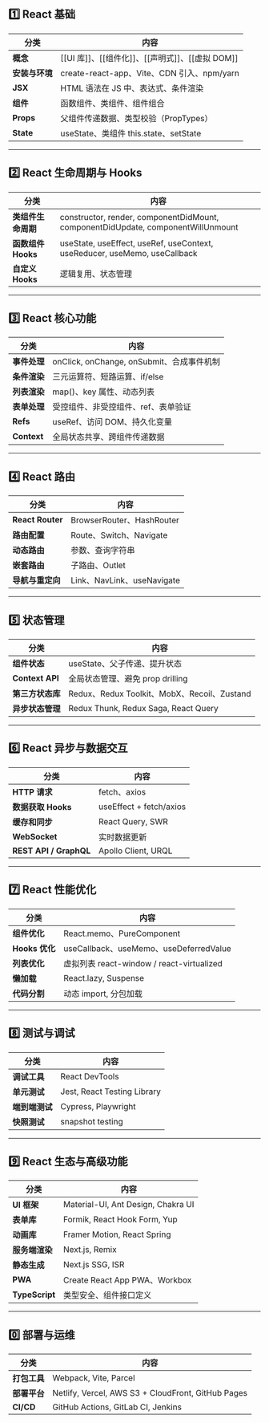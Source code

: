 ## 1️⃣ React 基础

| 分类        | 内容                                    |
| --------- | ------------------------------------- |
| **概念**    | [[UI 库]]、[[组件化]]、[[声明式]]、[[虚拟 DOM]]   |
| **安装与环境** | create-react-app、Vite、CDN 引入、npm/yarn |
| **JSX**   | HTML 语法在 JS 中、表达式、条件渲染                |
| **组件**    | 函数组件、类组件、组件组合                         |
| **Props** | 父组件传递数据、类型校验（PropTypes）               |
| **State** | useState、类组件 this.state、setState      |

---

## 2️⃣ React 生命周期与 Hooks

|分类|内容|
|---|---|
|**类组件生命周期**|constructor, render, componentDidMount, componentDidUpdate, componentWillUnmount|
|**函数组件 Hooks**|useState, useEffect, useRef, useContext, useReducer, useMemo, useCallback|
|**自定义 Hooks**|逻辑复用、状态管理|

---

## 3️⃣ React 核心功能

| 分类          | 内容                                 |
| ----------- | ---------------------------------- |
| **事件处理**    | onClick, onChange, onSubmit、合成事件机制 |
| **条件渲染**    | 三元运算符、短路运算、if/else                 |
| **列表渲染**    | map()、key 属性、动态列表                  |
| **表单处理**    | 受控组件、非受控组件、ref、表单验证                |
| **Refs**    | useRef、访问 DOM、持久化变量                |
| **Context** | 全局状态共享、跨组件传递数据                     |

---

## 4️⃣ React 路由

|分类|内容|
|---|---|
|**React Router**|BrowserRouter、HashRouter|
|**路由配置**|Route、Switch、Navigate|
|**动态路由**|参数、查询字符串|
|**嵌套路由**|子路由、Outlet|
|**导航与重定向**|Link、NavLink、useNavigate|

---

## 5️⃣ 状态管理

|分类|内容|
|---|---|
|**组件状态**|useState、父子传递、提升状态|
|**Context API**|全局状态管理、避免 prop drilling|
|**第三方状态库**|Redux、Redux Toolkit、MobX、Recoil、Zustand|
|**异步状态管理**|Redux Thunk, Redux Saga, React Query|

---

## 6️⃣ React 异步与数据交互

|分类|内容|
|---|---|
|**HTTP 请求**|fetch、axios|
|**数据获取 Hooks**|useEffect + fetch/axios|
|**缓存和同步**|React Query, SWR|
|**WebSocket**|实时数据更新|
|**REST API / GraphQL**|Apollo Client, URQL|

---

## 7️⃣ React 性能优化

|分类|内容|
|---|---|
|**组件优化**|React.memo、PureComponent|
|**Hooks 优化**|useCallback、useMemo、useDeferredValue|
|**列表优化**|虚拟列表 react-window / react-virtualized|
|**懒加载**|React.lazy, Suspense|
|**代码分割**|动态 import, 分包加载|

---

## 8️⃣ 测试与调试

|分类|内容|
|---|---|
|**调试工具**|React DevTools|
|**单元测试**|Jest, React Testing Library|
|**端到端测试**|Cypress, Playwright|
|**快照测试**|snapshot testing|

---

## 9️⃣ React 生态与高级功能

|分类|内容|
|---|---|
|**UI 框架**|Material-UI, Ant Design, Chakra UI|
|**表单库**|Formik, React Hook Form, Yup|
|**动画库**|Framer Motion, React Spring|
|**服务端渲染**|Next.js, Remix|
|**静态生成**|Next.js SSG, ISR|
|**PWA**|Create React App PWA、Workbox|
|**TypeScript**|类型安全、组件接口定义|

---

## 0️⃣ 部署与运维

| 分类        | 内容                                                 |
| --------- | -------------------------------------------------- |
| **打包工具**  | Webpack, Vite, Parcel                              |
| **部署平台**  | Netlify, Vercel, AWS S3 + CloudFront, GitHub Pages |
| **CI/CD** | GitHub Actions, GitLab CI, Jenkins                 |
